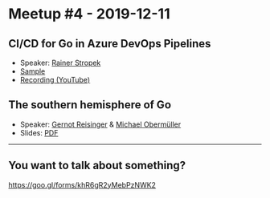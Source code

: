 # Meetup #4 - 2019-12-11

## CI/CD for Go in Azure DevOps Pipelines

- Speaker: [Rainer Stropek](#)
- [Sample](ci-cd-golang-azure)
- [Recording (YouTube)](https://youtu.be/50fCOM4JfbA)


## The southern hemisphere of Go

- Speaker: [Gernot Reisinger](#) & [Michael Obermüller](#)
- Slides: [PDF](tshog/The_southern_hemisphere_of_Go.pdf)

---

## You want to talk about something?
https://goo.gl/forms/khR6gR2yMebPzNWK2

